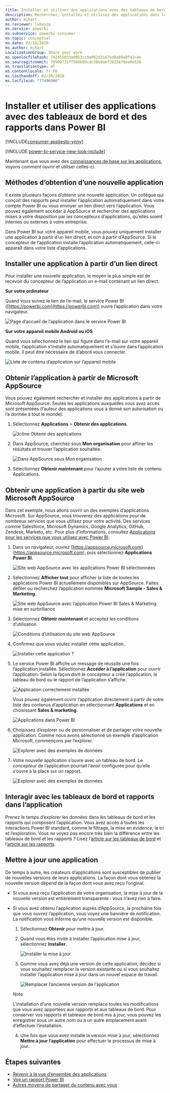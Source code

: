 ```yaml
---
title: Installer et utiliser des applications avec des tableaux de bord et des rapports dans Power BI
description: Recherchez, installez et utilisez des applications dans le service Power BI.
author: mihart
ms.reviewer: lukaszp
ms.service: powerbi
ms.subservice: powerbi-consumer
ms.topic: conceptual
ms.date: 02/18/2020
ms.author: mihart
LocalizationGroup: Share your work
ms.openlocfilehash: f42455033a0853cc9a962d3167ed8a69a0f42c4e
ms.sourcegitcommit: f9909731ff5b6b69cdc58e9abf2025b7dee0e536
ms.translationtype: HT
ms.contentlocale: fr-FR
ms.lasthandoff: 02/20/2020
ms.locfileid: "77496906"
---
```

# <a name="install-and-use-apps-with-dashboards-and-reports-in-power-bi"></a>Installer et utiliser des applications avec des tableaux de bord et des rapports dans Power BI

[!INCLUDE[consumer-appliesto-ynny](../includes/consumer-appliesto-ynny.md)]

[!INCLUDE [power-bi-service-new-look-include](../includes/power-bi-service-new-look-include.md)]

Maintenant que vous avez des [connaissances de base sur les applications](end-user-apps.md), voyons comment ouvrir et utiliser celles-ci. 

## <a name="ways-to-get-a-new-app"></a>Méthodes d’obtention d’une nouvelle application
Il existe plusieurs façons d’obtenir une nouvelle application. Un collègue qui conçoit des rapports peut installer l’application automatiquement dans votre compte Power BI ou vous envoyer un lien direct vers l’application. Vous pouvez également accéder à AppSource et rechercher des applications mises à votre disposition par les concepteurs d’applications, qu’elles soient internes ou externes à votre entreprise. 

Dans Power BI sur votre appareil mobile, vous pouvez uniquement installer une application à partir d’un lien direct, et non à partir d’AppSource. Si le concepteur de l’application installe l’application automatiquement, celle-ci apparaît dans votre liste d’applications.

## <a name="install-an-app-from-a-direct-link"></a>Installer une application à partir d’un lien direct
Pour installer une nouvelle application, le moyen le plus simple est de recevoir du concepteur de l’application un e-mail contenant un lien direct.  

**Sur votre ordinateur** 

Quand vous suivez le lien de l’e-mail, le service Power BI ([https://powerbi.com](https://powerbi.com)) ouvre l’application dans votre navigateur. 

![Page d’accueil de l’application dans le service Power BI](./media/end-user-app-view/power-bi-app-from-link.png)

**Sur votre appareil mobile Android ou iOS** 

Quand vous sélectionnez le lien qui figure dans l’e-mail sur votre appareil mobile, l’application s’installe automatiquement et s’ouvre dans l’application mobile. Il peut être nécessaire de d’abord vous connecter. 

![Liste de contenu d’application sur l’appareil mobile](./media/end-user-app-view/power-bi-ios.png)

## <a name="get-the-app-from-microsoft-appsource"></a>Obtenir l’application à partir de Microsoft AppSource
Vous pouvez également rechercher et installer des applications à partir de Microsoft AppSource. Seules les applications auxquelles vous avez accès sont présentées (l’auteur des applications vous a donné son autorisation ou l’a donnée à tout le monde).

1. Sélectionnez **Applications**  > **Obtenir des applications**. 
   
    ![Icône Obtenir des applications](./media/end-user-app-view/power-bi-get-app2.png)    
2. Dans AppSource, cherchez sous **Mon organisation** pour affiner les résultats et trouver l’application souhaitée.
   
    ![Dans AppSource sous Mon organisation](./media/end-user-app-view/power-bi-opportunity-app.png)
3. Sélectionnez **Obtenir maintenant** pour l’ajouter à votre liste de contenu Applications. 

## <a name="get-an-app-from-the-microsoft-appsource-website"></a>Obtenir une application à partir du site web Microsoft AppSource 

Dans cet exemple, nous allons ouvrir un des exemples d’applications Microsoft. Sur AppSource, vous trouverez des applications pour de nombreux services que vous utilisez pour votre activité.  Des services comme Salesforce, Microsoft Dynamics, Google Analytics, GitHub, Zendesk, Marketo, etc. Pour plus d’informations, consultez [Applications pour les services que vous utilisez avec Power BI](../service-connect-to-services.md). 

1. Dans un navigateur, ouvrez [https://appsource.microsoft.com](https://appsource.microsoft.com), puis sélectionnez **Applications Power BI**.

    ![Site web AppSource avec les applications Power BI sélectionnées  ](./media/end-user-apps/power-bi-appsource.png)


2. Sélectionnez **Afficher tout** pour afficher la liste de toutes les applications Power BI actuellement disponibles sur AppSource. Faites défiler ou recherchez l’application nommée **Microsoft Sample - Sales & Marketing**.

    ![Site web AppSource avec l’application Power BI Sales & Marketing mise en surbrillance  ](./media/end-user-apps/power-bi-appsource-samples.png)

3. Sélectionnez **Obtenir maintenant** et acceptez les conditions d’utilisation.

    ![Conditions d’utilisation du site web AppSource ](./media/end-user-apps/power-bi-permission.png)


4. Confirmez que vous voulez installer cette application.

    ![Installer cette application ?  ](./media/end-user-apps/power-bi-app-install.png)

5. Le service Power BI affiche un message de réussite une fois l’application installée. Sélectionnez **Accéder à l’application** pour ouvrir l’application. Selon la façon dont le concepteur a créé l’application, le tableau de bord ou le rapport de l’application s’affiche.

    ![Application correctement installée ](./media/end-user-apps/power-bi-app-ready.png)

    Vous pouvez également ouvrir l’application directement à partir de votre liste des contenus d’application en sélectionnant **Applications** et en choisissant **Sales & marketing**.

    ![Applications dans Power BI](./media/end-user-apps/power-bi-apps.png)


6. Choisissez d’explorer ou de personnaliser et de partager votre nouvelle application. Comme nous avons sélectionné un exemple d’application Microsoft, commençons par l’explorer. 

    ![Explorer avec des exemples de données](./media/end-user-apps/power-bi-explore.png)

7.  Votre nouvelle application s’ouvre avec un tableau de bord. Le *concepteur* de l’application pourrait l’avoir configurée pour qu’elle s’ouvre à la place sur un rapport.  

    ![Explorer avec des exemples de données](./media/end-user-apps/power-bi-new-app.png)


## <a name="interact-with-the-dashboards-and-reports-in-the-app"></a>Interagir avec les tableaux de bord et rapports dans l’application
Prenez le temps d’explorer les données dans les tableaux de bord et les rapports qui composent l’application. Vous avez accès à toutes les interactions Power BI standard, comme le filtrage, la mise en évidence, le tri et l’exploration.  Vous ne voyez pas encore très bien la différence entre les tableaux de bord et les rapports ?  Lisez l’[article sur les tableaux de bord](end-user-dashboards.md) et l’[article sur les rapports](end-user-reports.md).  

## <a name="update-an-app"></a>Mettre à jour une application 

De temps à autre, les créateurs d’applications sont susceptibles de publier de nouvelles versions de leurs applications. La façon dont vous obtenez la nouvelle version dépend de la façon dont vous avez reçu l’original. 

* Si vous avez reçu l’application de votre organisation, la mise à jour de la nouvelle version est entièrement transparente : vous n’avez rien à faire. 

* Si vous avez obtenu l’application auprès d’AppSource, la prochaine fois que vous ouvrez l’application, vous voyez une bannière de notification. La notification vous informe qu’une nouvelle version est disponible. 

    1. Sélectionnez **Obtenir** pour mettre à jour.  

        <!--![App update notification](./media/end-user-app-view/power-bi-new-app-version-notification.png) -->

    2. Quand vous êtes invité à installer l’application mise à jour, sélectionnez **Installer**. 

        ![Installer la mise à jour](./media/end-user-app-view/power-bi-install.png) 

    3. Comme vous avez déjà une version de cette application, décidez si vous souhaitez remplacer la version existante ou si vous souhaitez installer l’application mise à jour dans un nouvel espace de travail.   

        ![Remplacer l’ancienne version de l’application](./media/end-user-app-view/power-bi-already-installed.png) 


    > [!NOTE] 
    > L’installation d’une nouvelle version remplace toutes les modifications que vous avez apportées aux rapports et aux tableaux de bord. Pour conserver vos rapports et tableaux de bord mis à jour, vous pouvez les enregistrer sous un autre nom ou à un autre emplacement avant d’effectuer l’installation. 

    4. Une fois que vous avez installé la version mise à jour, sélectionnez **Mettre à jour l’application** pour effectuer le processus de mise à jour. 

    <!--![Update app](./media/end-user-app-view/power-bi-new-app-version-update-app.png) -->


## <a name="next-steps"></a>Étapes suivantes
* [Revenir à la vue d’ensemble des applications](end-user-apps.md)
* [Voir un rapport Power BI](end-user-report-open.md)
* [Autres moyens de partager du contenu avec vous](end-user-shared-with-me.md)
